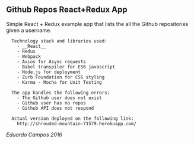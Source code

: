 ## Github Repos React+Redux App

Simple React + Redux example app that lists the all the Github repositories given a username.

      Technology stack and libraries used:
        - __React__
        - Redux
        - Webpack
        - Axios for Async requests
        - Babel transpiler for ES6 javascript
        - Node.js for deployment
        - Zurb Foundation for CSS styling
        - Karma - Mocha for Unit Testing

      The app handles the following errors:
        - The Github user does not exist
        - Github user has no repos
        - Github API does not respond

      Actual version deployed on the following link:
        http://shrouded-mountain-71579.herokuapp.com/

_Eduardo Campos 2016_
